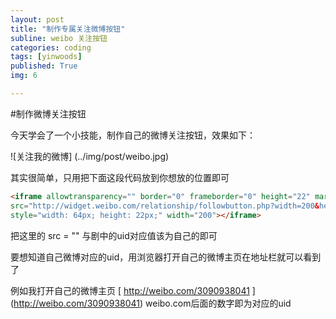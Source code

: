 ```yaml
---
layout: post
title: "制作专属关注微博按钮"
subline: weibo 关注按钮
categories: coding
tags: [yinwoods]
published: True
img: 6

---
```


#制作微博关注按钮

今天学会了一个小技能，制作自己的微博关注按钮，效果如下：
	
![关注我的微博] (../img/post/weibo.jpg)

其实很简单，只用把下面这段代码放到你想放的位置即可

```HTML
<iframe allowtransparency="" border="0" frameborder="0" height="22" marginheight="0" marginwidth="0" scrolling="no" 
src="http://widget.weibo.com/relationship/followbutton.php?width=200&height=22&uid=3090938041&style=5&btn=red&dpc=1" 
style="width: 64px; height: 22px;" width="200"></iframe>
```

把这里的 src = "" 与剧中的uid对应值该为自己的即可

要想知道自己微博对应的uid，用浏览器打开自己的微博主页在地址栏就可以看到了

例如我打开自己的微博主页 [ http://weibo.com/3090938041 ] (http://weibo.com/3090938041)  weibo.com后面的数字即为对应的uid